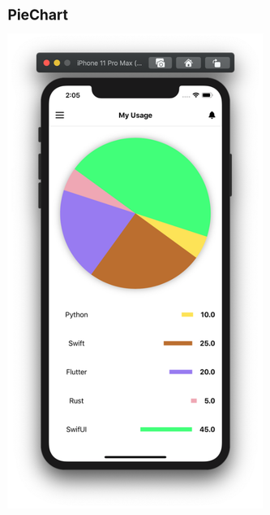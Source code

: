 # PieChart

![](https://github.com/ram4ik/PieChart/blob/master/PieChart/Assets.xcassets/Screenshot%202020-05-17%20at%2014.05.36.imageset/Screenshot%202020-05-17%20at%2014.05.36.png)
